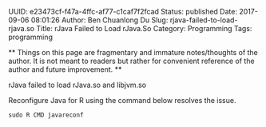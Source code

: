 UUID: e23473cf-f47a-4ffc-af77-c1caf7f2fcad
Status: published
Date: 2017-09-06 08:01:26
Author: Ben Chuanlong Du
Slug: rjava-failed-to-load-rjava.so
Title: rJava Failed to Load rJava.So
Category: Programming
Tags: programming

**
Things on this page are
fragmentary and immature notes/thoughts of the author.
It is not meant to readers
but rather for convenient reference of the author and future improvement.
**

rJava failed to load rJava.so and libjvm.so

Reconfigure Java for R using the command below resolves the issue.

    sudo R CMD javareconf
